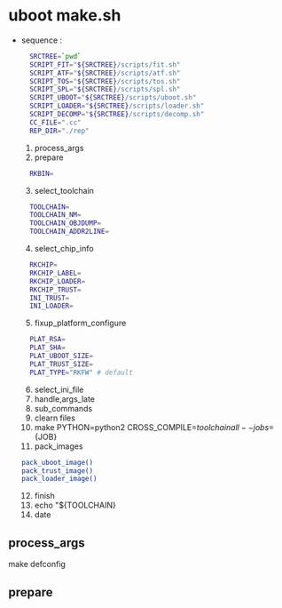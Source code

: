 # uboot make.sh 

- sequence :   
  ```bash
 	SRCTREE=`pwd`
	SCRIPT_FIT="${SRCTREE}/scripts/fit.sh"
	SCRIPT_ATF="${SRCTREE}/scripts/atf.sh"
	SCRIPT_TOS="${SRCTREE}/scripts/tos.sh"
	SCRIPT_SPL="${SRCTREE}/scripts/spl.sh"
	SCRIPT_UBOOT="${SRCTREE}/scripts/uboot.sh"
	SCRIPT_LOADER="${SRCTREE}/scripts/loader.sh"
	SCRIPT_DECOMP="${SRCTREE}/scripts/decomp.sh"
	CC_FILE=".cc"
	REP_DIR="./rep"
  ```
  01. process_args  
  02. prepare  
  ```bash
	RKBIN=
  ```
  03. select_toolchain  
  ```bash
  	TOOLCHAIN=
	TOOLCHAIN_NM=
	TOOLCHAIN_OBJDUMP=
	TOOLCHAIN_ADDR2LINE=
  ```
  04. select_chip_info  
  ```bash
	RKCHIP=
	RKCHIP_LABEL=
	RKCHIP_LOADER=
	RKCHIP_TRUST=
	INI_TRUST=
	INI_LOADER=
  ```
  05. fixup_platform_configure  
  ```bash
	PLAT_RSA=
	PLAT_SHA=
	PLAT_UBOOT_SIZE=
	PLAT_TRUST_SIZE=
	PLAT_TYPE="RKFW" # default
  ```
  06. select_ini_file  
  07. handle,args_late  
  08. sub_commands  
  09. clearn files  
  10. make PYTHON=python2 CROSS_COMPILE=${toolchain} all --jobs=${JOB}  
  11. pack_images  
  ```bash
  pack_uboot_image()
  pack_trust_image()
  pack_loader_image()
  ```
  12. finish  
  13. echo "${TOOLCHAIN}  
  14. date  
  
## process_args
 make defconfig

## prepare



